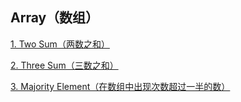 ## Array（数组）

[1. Two Sum（两数之和）](./TwoSum)

[2. Three Sum（三数之和）](./ThreeSum)

[3. Majority Element（在数组中出现次数超过一半的数）](./MajorityElement)
